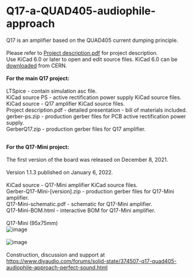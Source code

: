 # Q17-a-QUAD405-audiophile-approach
Q17 is an amplifier based on the QUAD405 current dumping principle.<br>
<br>
Please refer to <a href="https://github.com/tvicol/Q17-a-QUAD405-audiophile-approach/blob/main/Project%20description.pdf">Project description.pdf</a> for project description.<br>
Use KiCad 6.0 or later to open and edit source files. KiCad 6.0 can be <a href="https://www.kicad.org/download/">downloaded</a> from CERN.<br>
<br>
<b>For the main Q17 project:</b><br>
<br>
LTSpice - contain simulation asc file.<br>
KiCad source PS - active rectification power supply KiCad source files.<br>
KiCad source - Q17 amplifier KiCad source files.<br>
Project description.pdf - detailed presentation - bill of materials included.<br>
gerber-ps.zip - production gerber files for PCB active rectification power supply.<br>
GerberQ17.zip - production gerber files for Q17 amplifier.<br>
<br>

<b>For the Q17-Mini project:</b><br>
<br>
The first version of the board was released on December 8, 2021.<br>
<br>
Version 1.1.3 published on January 6, 2022.<br>
<br>
KiCad source - Q17-Mini amplifier KiCad source files.<br>
Gerber-Q17-Mini-[version].zip - production gerber files for Q17-Mini amplifier.<br>
Q17-Mini-schematic.pdf - schematic for Q17-Mini amplifier.<br>
Q17-Mini-BOM.html - interactive BOM for Q17-Mini amplifier.<br>
<br>
Q17-Mini (95x75mm)<br>
![image](https://user-images.githubusercontent.com/12907102/145293399-1e0a8ed4-a575-4bab-a02a-047cca737625.jpeg)<br>
<br>
![image](https://user-images.githubusercontent.com/12907102/148509174-1616fd79-0ddb-4e02-96cf-360043f8a428.jpg)<br>
<br>
Construction, discussion and support at https://www.diyaudio.com/forums/solid-state/374507-q17-quad405-audiophile-approach-perfect-sound.html

